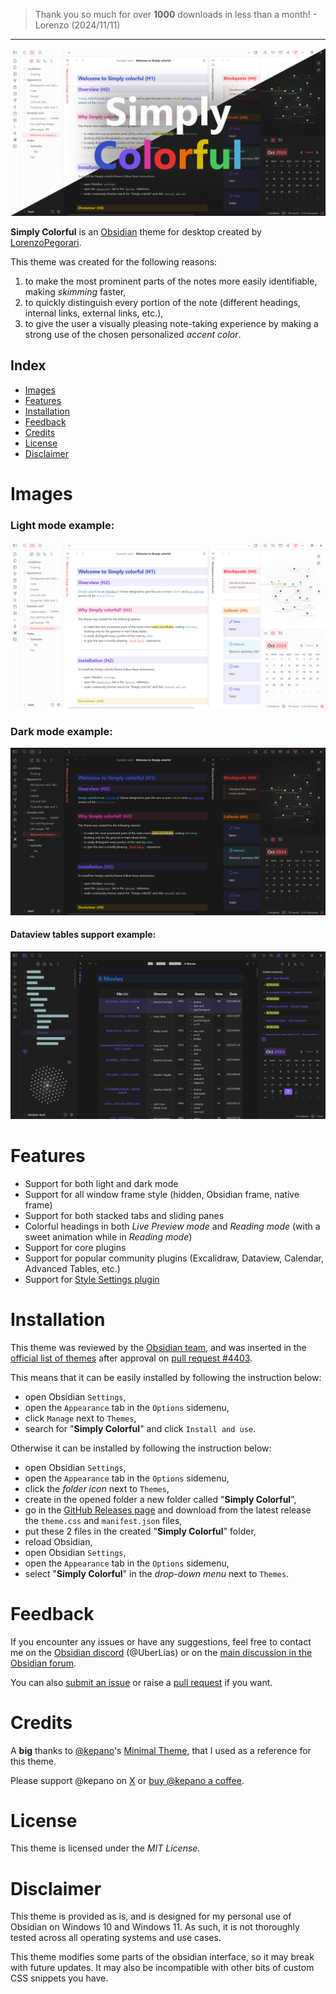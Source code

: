 > Thank you so much for over **1000** downloads in less than a month! - Lorenzo (2024/11/11)

---

![](/imgs/header.png)

**Simply Colorful** is an [Obsidian](https://obsidian.md/) theme for desktop created by [LorenzoPegorari](https://github.com/LorenzoPegorari).

This theme was created for the following reasons:
1. to make the most prominent parts of the notes more easily identifiable, making *skimming* faster,
2. to quickly distinguish every portion of the note (different headings, internal links, external links, etc.),
3. to give the user a visually pleasing note-taking experience by making a strong use of the chosen personalized *accent color*.
## Index
- [Images](#images)
- [Features](#features)
- [Installation](#installation)
- [Feedback](#feedback)
- [Credits](#credits)
- [License](#license)
- [Disclaimer](#disclaimer)
# Images
### Light mode example:
![](/imgs/light.png)
### Dark mode example:
![](/imgs/dark.png)
#### Dataview tables support example:
![](/imgs/dark-dataview-table.png)
# Features
- Support for both light and dark mode
- Support for all window frame style (hidden, Obsidian frame, native frame)
- Support for both stacked tabs and sliding panes
- Colorful headings in both *Live Preview mode* and *Reading mode* (with a sweet animation while in *Reading mode*)
- Support for core plugins
- Support for popular community plugins (Excalidraw, Dataview, Calendar, Advanced Tables, etc.)
- Support for [Style Settings plugin](https://github.com/mgmeyers/obsidian-style-settings)
# Installation
This theme was reviewed by the [Obsidian team](https://github.com/obsidianmd), and was inserted in the [official list of themes](https://github.com/obsidianmd/obsidian-releases/blob/master/community-css-themes.json) after approval on [pull request #4403](https://github.com/obsidianmd/obsidian-releases/pull/4403).

This means that it can be easily installed by following the instruction below:
- open Obsidian `Settings`,
- open the `Appearance` tab in the `Options` sidemenu,
- click `Manage` next to `Themes`,
- search for "**Simply Colorful**" and click `Install and use`.

Otherwise it can be installed by following the instruction below:
- open Obsidian `Settings`,
- open the `Appearance` tab in the `Options` sidemenu,
- click the *folder icon* next to `Themes`,
- create in the opened folder a new folder called "**Simply Colorful**",
- go in the [GitHub Releases page](https://github.com/LorenzoPegorari/SimplyColorful/releases/latest) and download from the latest release the `theme.css` and `manifest.json` files,
- put these 2 files in the created "**Simply Colorful**" folder,
- reload Obsidian,
- open Obsidian `Settings`,
- open the `Appearance` tab in the `Options` sidemenu,
- select "**Simply Colorful**" in the *drop-down menu* next to `Themes`.
# Feedback
If you encounter any issues or have any suggestions, feel free to contact me on the [Obsidian discord](https://discord.com/invite/obsidianmd) (@UberLias) or on the [main discussion in the Obsidian forum](https://forum.obsidian.md/t/theme-simply-colorful/89992).

You can also [submit an issue](https://github.com/LorenzoPegorari/SimplyColorful/issues) or raise a [pull request](https://github.com/LorenzoPegorari/SimplyColorful/pulls) if you want.
# Credits
A **big** thanks to [@kepano](https://github.com/kepano)'s [Minimal Theme](https://github.com/kepano/obsidian-minimal), that I used as a reference for this theme.

Please support @kepano on [X](https://x.com/kepano) or [buy @kepano a coffee](https://www.buymeacoffee.com/kepano).
# License
This theme is licensed under the *MIT License*.
# Disclaimer
This theme is provided as is, and is designed for my personal use of Obsidian on Windows 10 and Windows 11. As such, it is not thoroughly tested across all operating systems and use cases.

This theme modifies some parts of the obsidian interface, so it may break with future updates. It may also be incompatible with other bits of custom CSS snippets you have.
